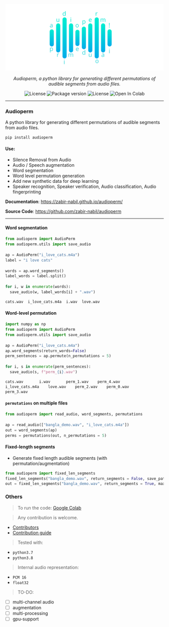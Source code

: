 <p align="center">
  <a href="#"><img src="docs/images/logo.png" alt="audioperm"></a>
</p>
<p align="center">
    <em>Audioperm, a python library for generating different permutations of audible segments from audio files.</em>
</p>
<p align="center">
<a href="https://pypi.org/project/audioperm/" style="text-decoration: none;" target="_blank">
    <img src="https://img.shields.io/pypi/pyversions/audioperm" alt="License">
</a>
<a href="https://pypi.org/project/audioperm/" style="text-decoration: none;" target="_blank">
    <img src="https://img.shields.io/pypi/v/audioperm?color=%2334D058&label=pypi%20package" alt="Package version">
</a>
<a href="https://pypi.org/project/audioperm/" style="text-decoration: none;" target="_blank">
    <img src="https://img.shields.io/pypi/l/audioperm?style=flat" alt="License">
</a>

<a href="https://colab.research.google.com/github/zabir-nabil/audioperm/blob/main/notebooks/audioperm_demo.ipynb" style="text-decoration: none;">
  <img src="https://colab.research.google.com/assets/colab-badge.svg" alt="Open In Colab"/>
</a>
</p>

---
### Audioperm
A python library for generating different permutations of audible segments from audio files. 

```console
pip install audioperm
```

#### Use:

* Silence Removal from Audio
* Audio / Speech augmentation
* Word segmentation
* Word level permutation generation
* Add new synthetic data for deep learning
* Speaker recognition, Speaker verification, Audio classification, Audio fingerprinting


**Documentation**: <a href="https://zabir-nabil.github.io/audioperm/" target="_blank">https://zabir-nabil.github.io/audioperm/</a>

**Source Code**: <a href="https://github.com/zabir-nabil/audioperm" target="_blank">https://github.com/zabir-nabil/audioperm</a>

---

#### Word segmentation

```python
from audioperm import AudioPerm
from audioperm.utils import save_audio

ap = AudioPerm("i_love_cats.m4a")
label = "i love cats"

words = ap.word_segments()
label_words = label.split()

for i, w in enumerate(words):
  save_audio(w, label_words[i] + ".wav")
```

```
cats.wav  i_love_cats.m4a  i.wav  love.wav
```

#### Word-level permutation

```python
import numpy as np
from audioperm import AudioPerm
from audioperm.utils import save_audio

ap = AudioPerm("i_love_cats.m4a")
ap.word_segments(return_words=False)
perm_sentences = ap.permute(n_permutations = 5)

for i, s in enumerate(perm_sentences):
  save_audio(s, f"perm_{i}.wav")
```

```
cats.wav	   i.wav       perm_1.wav    perm_4.wav
i_love_cats.m4a    love.wav    perm_2.wav    perm_0.wav  
perm_3.wav
```

#### `permutations` on multiple files

```python
from audioperm import read_audio, word_segments, permutations

ap = read_audio(["bangla_demo.wav", "i_love_cats.m4a"])
out = word_segments(ap)
perms = permutations(out, n_permutations = 5)
```

#### Fixed-length segments

* Generate fixed length audible segments (with permutation/augmentation)

```python
from audioperm import fixed_len_segments
fixed_len_segments("bangla_demo.wav", return_segments = False, save_path = "fls_out", save = True, segment_size = 0.5)
out = fixed_len_segments("bangla_demo.wav", return_segments = True, max_segments = 5, permute = True, save = False, segment_size = 0.5)
```

### Others

> To run the code: [Google Colab](https://colab.research.google.com/github/zabir-nabil/audioperm/blob/main/notebooks/audioperm_demo.ipynb)

> Any contribution is welcome. 
  - [Contributors](https://github.com/zabir-nabil/audioperm/graphs/contributors)
  - [Contribution guide](https://github.com/zabir-nabil/audioperm/blob/main/CONTRIBUTE.md) 

> Tested with: 
  - `python3.7`
  - `python3.8`

> Internal audio representation:
 - `PCM 16`
 - `float32`

> TO-DO:
 - [ ] multi-channel audio
 - [ ] augmentation
 - [ ] multi-processing
 - [ ] gpu-support